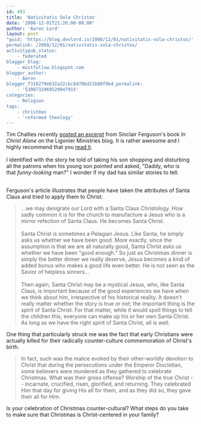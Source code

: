 ```yaml
---
id: 493
title: 'Nativitatis Sola Christos'
date: '2008-12-01T21:26:00-08:00'
author: 'Aaron Lord'
layout: post
"guid: 'https://blog.devlord.io/2008/12/01/nativitatis-sola-christos/'
permalink: /2008/12/01/nativitatis-sola-christos/
activitypub_status:
    - federated
blogger_blog:
    - mustfollow.blogspot.com
blogger_author:
    - Aaron
blogger_f316279e632a22cbc8478bd21b80f9b4_permalink:
    - '5308732969529047915'
categories:
    - Religion
tags:
    - christmas
    - 'reformed theology'
---
```


Tim Challies recently <a href="http://www.blogger.com/post-create.g?blogID=2602771351651662379">posted an excerpt</a> from Sinclair Ferguson's book <a><i>In Christ Alone</i></a> on the Ligonier Ministries blog.  It is rather awesome and I highly recommend that you <a href="http://www.blogger.com/post-create.g?blogID=2602771351651662379">read it</a>.<br /><br />I identified with the story he told of taking his son shopping and disturbing all the patrons when his young son pointed and asked, "Daddy, who is that <i>funny-looking</i> man?"  I wonder if my dad has similar stories to tell.<div><br /></div><div>Ferguson's article illustrates that people have taken the attributes of Santa Claus and tried to apply them to Christ:<br /><blockquote>...we may denigrate our Lord with a Santa Claus Christology. How sadly common it is for the church to manufacture a Jesus who is a mirror refection of Santa Claus. He becomes Santa Christ.<br /><br />Santa Christ is sometimes a Pelagian Jesus. Like Santa, he simply asks us whether we have been good. More exactly, since the assumption is that we are all naturally good, Santa Christ asks us whether we have been "good enough." So just as Christmas dinner is simply the better dinner we really deserve, Jesus becomes a kind of added bonus who makes a good life even better. He is not seen as the Savior of helpless sinners...<br /><br />Then again, Santa Christ may be a mystical Jesus, who, like Santa Claus, is important because of the good experiences we have when we think about him, irrespective of his historical reality. It doesn't really matter whether the story is true or not; the important thing is the spirit of Santa Christ. For that matter, while it would spoil things to tell the children this, everyone can make up his or her own Santa Christ. As long as we have the right spirit of Santa Christ, all is well.</blockquote>One thing that particularly struck me was the fact that early Christians were actually killed for their radically counter-culture commemoration of Christ's birth.<br /><blockquote>In fact, such was the malice evoked by their other-worldly devotion to Christ that during the persecutions under the Emperor Diocletian, some believers were murdered as they gathered to celebrate Christmas. What was their gross offense? Worship of the true Christ -- incarnate, crucified, risen, glorified, and returning. They celebrated Him that day for giving His all for them, and as they did so, they gave their all for Him.</blockquote>Is your celebration of Christmas counter-cultural?  What steps do you take to make sure that Christmas is Christ-centered in your family?<br /></div><div class="blogger-post-footer"></div>